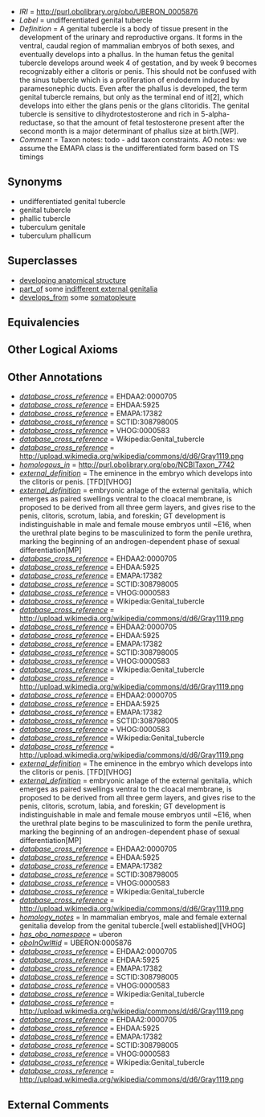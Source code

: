  * *IRI* = http://purl.obolibrary.org/obo/UBERON_0005876
 * *Label* = undifferentiated genital tubercle
 * *Definition* = A genital tubercle is a body of tissue present in the development of the urinary and reproductive organs. It forms in the ventral, caudal region of mammalian embryos of both sexes, and eventually develops into a phallus. In the human fetus the genital tubercle develops around week 4 of gestation, and by week 9 becomes recognizably either a clitoris or penis. This should not be confused with the sinus tubercle which is a proliferation of endoderm induced by paramesonephic ducts. Even after the phallus is developed, the term genital tubercle remains, but only as the terminal end of it[2], which develops into either the glans penis or the glans clitoridis. The genital tubercle is sensitive to dihydrotestosterone and rich in 5-alpha-reductase, so that the amount of fetal testosterone present after the second month is a major determinant of phallus size at birth.[WP].
 * *Comment* = Taxon notes: todo - add taxon constraints. AO notes: we assume the EMAPA class is the undifferentiated form based on TS timings

## Synonyms

 * undifferentiated genital tubercle
 * genital tubercle
 * phallic tubercle
 * tuberculum genitale
 * tuberculum phallicum

## Superclasses

 * [developing anatomical structure](../../UBERON/23/UBERON_0005423.md)
 * [part_of](../../BFO/50/BFO_0000050.md) some [indifferent external genitalia](../../UBERON/96/UBERON_0009196.md)
 * [develops_from](../../RO/02/RO_0002202.md) some [somatopleure](../../UBERON/74/UBERON_0004874.md)

## Equivalencies


## Other Logical Axioms


## Other Annotations

 * *[database_cross_reference](../../ef/oboInOwl#hasDbXref.md)* = EHDAA2:0000705
 * *[database_cross_reference](../../ef/oboInOwl#hasDbXref.md)* = EHDAA:5925
 * *[database_cross_reference](../../ef/oboInOwl#hasDbXref.md)* = EMAPA:17382
 * *[database_cross_reference](../../ef/oboInOwl#hasDbXref.md)* = SCTID:308798005
 * *[database_cross_reference](../../ef/oboInOwl#hasDbXref.md)* = VHOG:0000583
 * *[database_cross_reference](../../ef/oboInOwl#hasDbXref.md)* = Wikipedia:Genital_tubercle
 * *[database_cross_reference](../../ef/oboInOwl#hasDbXref.md)* = http://upload.wikimedia.org/wikipedia/commons/d/d6/Gray1119.png
 * *[homologous_in](../../core#homologous/in/core#homologous_in.md)* = http://purl.obolibrary.org/obo/NCBITaxon_7742
 * *[external_definition](../../UBPROP/01/UBPROP_0000001.md)* = The eminence in the embryo which develops into the clitoris or penis. [TFD][VHOG]
 * *[external_definition](../../UBPROP/01/UBPROP_0000001.md)* = embryonic anlage of the external genitalia, which emerges as paired swellings ventral to the cloacal membrane, is proposed to be derived from all three germ layers, and gives rise to the penis, clitoris, scrotum, labia, and foreskin; GT development is indistinguishable in male and female mouse embryos until ~E16, when the urethral plate begins to be masculinized to form the penile urethra, marking the beginning of an androgen-dependent phase of sexual differentiation[MP]
 * *[database_cross_reference](../../ef/oboInOwl#hasDbXref.md)* = EHDAA2:0000705
 * *[database_cross_reference](../../ef/oboInOwl#hasDbXref.md)* = EHDAA:5925
 * *[database_cross_reference](../../ef/oboInOwl#hasDbXref.md)* = EMAPA:17382
 * *[database_cross_reference](../../ef/oboInOwl#hasDbXref.md)* = SCTID:308798005
 * *[database_cross_reference](../../ef/oboInOwl#hasDbXref.md)* = VHOG:0000583
 * *[database_cross_reference](../../ef/oboInOwl#hasDbXref.md)* = Wikipedia:Genital_tubercle
 * *[database_cross_reference](../../ef/oboInOwl#hasDbXref.md)* = http://upload.wikimedia.org/wikipedia/commons/d/d6/Gray1119.png
 * *[database_cross_reference](../../ef/oboInOwl#hasDbXref.md)* = EHDAA2:0000705
 * *[database_cross_reference](../../ef/oboInOwl#hasDbXref.md)* = EHDAA:5925
 * *[database_cross_reference](../../ef/oboInOwl#hasDbXref.md)* = EMAPA:17382
 * *[database_cross_reference](../../ef/oboInOwl#hasDbXref.md)* = SCTID:308798005
 * *[database_cross_reference](../../ef/oboInOwl#hasDbXref.md)* = VHOG:0000583
 * *[database_cross_reference](../../ef/oboInOwl#hasDbXref.md)* = Wikipedia:Genital_tubercle
 * *[database_cross_reference](../../ef/oboInOwl#hasDbXref.md)* = http://upload.wikimedia.org/wikipedia/commons/d/d6/Gray1119.png
 * *[database_cross_reference](../../ef/oboInOwl#hasDbXref.md)* = EHDAA2:0000705
 * *[database_cross_reference](../../ef/oboInOwl#hasDbXref.md)* = EHDAA:5925
 * *[database_cross_reference](../../ef/oboInOwl#hasDbXref.md)* = EMAPA:17382
 * *[database_cross_reference](../../ef/oboInOwl#hasDbXref.md)* = SCTID:308798005
 * *[database_cross_reference](../../ef/oboInOwl#hasDbXref.md)* = VHOG:0000583
 * *[database_cross_reference](../../ef/oboInOwl#hasDbXref.md)* = Wikipedia:Genital_tubercle
 * *[database_cross_reference](../../ef/oboInOwl#hasDbXref.md)* = http://upload.wikimedia.org/wikipedia/commons/d/d6/Gray1119.png
 * *[external_definition](../../UBPROP/01/UBPROP_0000001.md)* = The eminence in the embryo which develops into the clitoris or penis. [TFD][VHOG]
 * *[external_definition](../../UBPROP/01/UBPROP_0000001.md)* = embryonic anlage of the external genitalia, which emerges as paired swellings ventral to the cloacal membrane, is proposed to be derived from all three germ layers, and gives rise to the penis, clitoris, scrotum, labia, and foreskin; GT development is indistinguishable in male and female mouse embryos until ~E16, when the urethral plate begins to be masculinized to form the penile urethra, marking the beginning of an androgen-dependent phase of sexual differentiation[MP]
 * *[database_cross_reference](../../ef/oboInOwl#hasDbXref.md)* = EHDAA2:0000705
 * *[database_cross_reference](../../ef/oboInOwl#hasDbXref.md)* = EHDAA:5925
 * *[database_cross_reference](../../ef/oboInOwl#hasDbXref.md)* = EMAPA:17382
 * *[database_cross_reference](../../ef/oboInOwl#hasDbXref.md)* = SCTID:308798005
 * *[database_cross_reference](../../ef/oboInOwl#hasDbXref.md)* = VHOG:0000583
 * *[database_cross_reference](../../ef/oboInOwl#hasDbXref.md)* = Wikipedia:Genital_tubercle
 * *[database_cross_reference](../../ef/oboInOwl#hasDbXref.md)* = http://upload.wikimedia.org/wikipedia/commons/d/d6/Gray1119.png
 * *[homology_notes](../../UBPROP/03/UBPROP_0000003.md)* = In mammalian embryos, male and female external genitalia develop from the genital tubercle.[well established][VHOG]
 * *[has_obo_namespace](../../ce/oboInOwl#hasOBONamespace.md)* = uberon
 * *[oboInOwl#id](../../id/oboInOwl#id.md)* = UBERON:0005876
 * *[database_cross_reference](../../ef/oboInOwl#hasDbXref.md)* = EHDAA2:0000705
 * *[database_cross_reference](../../ef/oboInOwl#hasDbXref.md)* = EHDAA:5925
 * *[database_cross_reference](../../ef/oboInOwl#hasDbXref.md)* = EMAPA:17382
 * *[database_cross_reference](../../ef/oboInOwl#hasDbXref.md)* = SCTID:308798005
 * *[database_cross_reference](../../ef/oboInOwl#hasDbXref.md)* = VHOG:0000583
 * *[database_cross_reference](../../ef/oboInOwl#hasDbXref.md)* = Wikipedia:Genital_tubercle
 * *[database_cross_reference](../../ef/oboInOwl#hasDbXref.md)* = http://upload.wikimedia.org/wikipedia/commons/d/d6/Gray1119.png
 * *[database_cross_reference](../../ef/oboInOwl#hasDbXref.md)* = EHDAA2:0000705
 * *[database_cross_reference](../../ef/oboInOwl#hasDbXref.md)* = EHDAA:5925
 * *[database_cross_reference](../../ef/oboInOwl#hasDbXref.md)* = EMAPA:17382
 * *[database_cross_reference](../../ef/oboInOwl#hasDbXref.md)* = SCTID:308798005
 * *[database_cross_reference](../../ef/oboInOwl#hasDbXref.md)* = VHOG:0000583
 * *[database_cross_reference](../../ef/oboInOwl#hasDbXref.md)* = Wikipedia:Genital_tubercle
 * *[database_cross_reference](../../ef/oboInOwl#hasDbXref.md)* = http://upload.wikimedia.org/wikipedia/commons/d/d6/Gray1119.png

## External Comments

